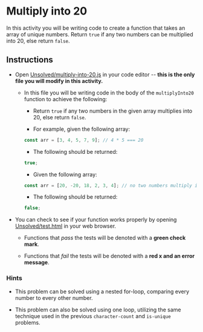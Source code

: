 # Multiply into 20

In this activity you will be writing code to create a function that takes an array of unique numbers. Return `true` if any two numbers can be multiplied into 20, else return `false`.

## Instructions

- Open [Unsolved/multiply-into-20.js](Unsolved/multiply-into-20.js) in your code editor -- **this is the only file you will modify in this activity.**

  - In this file you will be writing code in the body of the `multiplyInto20` function to achieve the following:

    - Return `true` if any two numbers in the given array multiplies into 20, else return `false`.

    - For example, given the following array:

    ```js
    const arr = [3, 4, 5, 7, 9]; // 4 * 5 === 20
    ```

    - The following should be returned:

    ```js
    true;
    ```

    - Given the following array:

    ```js
    const arr = [20, -20, 18, 2, 3, 4]; // no two numbers multiply into 20
    ```

    - The following should be returned:

    ```js
    false;
    ```

- You can check to see if your function works properly by opening [Unsolved/test.html](Unsolved/test.html) in your web browser.

  - Functions that _pass_ the tests will be denoted with a **green check mark**.

  - Functions that _fail_ the tests will be denoted with a **red x and an error message**.

### Hints

- This problem can be solved using a nested for-loop, comparing every number to every other number.

- This problem can also be solved using one loop, utilizing the same technique used in the previous `character-count` and `is-unique` problems.
